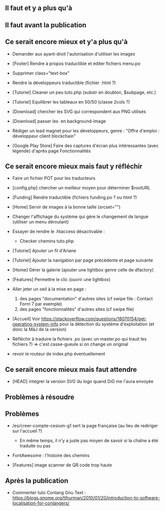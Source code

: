 
## Il faut et y a plus qu'à



## Il faut avant la publication



## Ce serait encore mieux et y'a plus qu'à

* Demander aux ayant-droit l'autorisation d'utiliser les images

* [Footer] Rendre à propos traductible et éditer fichiers menu.po

* Supprimer class="text-box"
  
* Rendre la développeurs traductible (fichier .html ?)

* [Tutoriel] Cleaner un peu tuto.php (substr en doublon, $subpage, etc.)

* [Tutoriel] Equilibrer les tableaux en 50/50 (classe 2cols ?)

* [Download] chercher les SVG qui correspondent aux PNG utilisés

* [Download] passer les <img /> en background-image

* Rédiger un lead magnet pour les développeurs, genre : 
  "Offre d'emploi : développeur client blockchain"

* [Google Play Store] Faire des captures d'écran plus intéressantes (avec légende) d'après page Fonctionnalités

## Ce serait encore mieux mais faut y réfléchir

* Faire un fichier POT pour les traducteurs

* [config.php] chercher un meilleur moyen pour déterminer $rootURL

* [Funding] Rendre traductible (fichiers funding.po ? ou html ?)

* [Home] Servir de images à la bonne taille (srcset="")

* Changer l'affichage du système qui gère le changement de langue (utiliser un menu déroulant)

* Essayer de rendre le .htaccess désactivable :

	- Checker chemins tuto.php

* [Tutoriel] Ajouter un fil d'Ariane

* [Tutoriel] Ajouter la navigation par page précédente et page suivante

* [Home] Gérer la galerie (ajouter une lightbox genre celle de dfactory)

* [Features] Permettre le clic (ouvrir une lightbox)

* Aller jeter un oeil à la mise en page :

	1. des pages "documentation" d'autres sites (cf swipe file : Contact Form 7 par exemple)
	2. des pages "fonctionnalités" d'autres sites (cf swipe file)

* [Accueil] Voir 
  https://stackoverflow.com/questions/18070154/get-operating-system-info
  pour la détection du système d'exploitation (et donc la MàJ de la version)
	
* Réfléchir à traduire la fichiers .po (avec un master.po qui trauit les fichiers ?) => c'est casse-gueule si on change un original

* revoir le routeur de index.php éventuellement

## Ce serait encore mieux mais faut attendre

* [HEAD] intégrer la version SVG du logo quand DiG me l'aura envoyée

## Problèmes à résoudre


## Problèmes


* /es/creer-compte-cesium-g1 sert la page française (au lieu de rediriger sur l'accueil ?)

	* En même temps, il n'y a juste pas moyen de savoir si la chaîne a été traduite ou pas

* FontAwesome : l'histoire des chemins

* [Features] image scanner de QR code trop haute


## Après la publication 

* Commenter tuto Conlang Gnu Text : https://blogs.gnome.org/tthurman/2010/01/20/introduction-to-software-localisation-for-conlangers/


